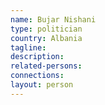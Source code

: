 ```yaml
---
name: Bujar Nishani
type: politician
country: Albania
tagline:
description:
related-persons:
connections:
layout: person
---
```

